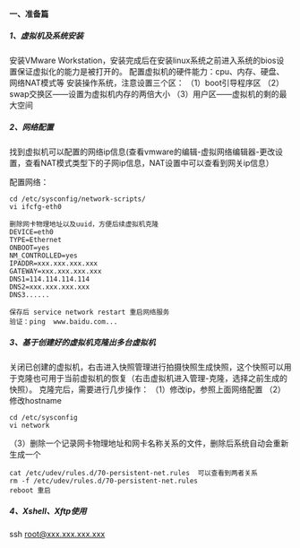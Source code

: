 #### 一、准备篇

##### 1、虚拟机及系统安装

安装VMware Workstation，安装完成后在安装linux系统之前进入系统的bios设置保证虚拟化的能力是被打开的。
配置虚拟机的硬件能力：cpu、内存、硬盘、网络NAT模式等
安装操作系统，注意设置三个区：
（1）boot引导程序区 
（2）swap交换区——设置为虚拟机内存的两倍大小
（3）用户区——虚拟机的剩的最大空间

##### 2、网络配置

找到虚拟机可以配置的网络ip信息(查看vmware的编辑-虚拟网络编辑器-更改设置，查看NAT模式类型下的子网ip信息，NAT设置中可以查看到网关ip信息）

配置网络：
```
cd /etc/sysconfig/network-scripts/
vi ifcfg-eth0

删除网卡物理地址以及uuid，方便后续虚拟机克隆
DEVICE=eth0
TYPE=Ethernet
ONBOOT=yes
NM_CONTROLLED=yes
IPADDR=xxx.xxx.xxx.xxx
GATEWAY=xxx.xxx.xxx.xxx
DNS1=114.114.114.114
DNS2=xxx.xxx.xxx.xxx
DNS3......

保存后 service network restart 重启网络服务
验证：ping  www.baidu.com...
```
##### 3、基于创建好的虚拟机克隆出多台虚拟机

关闭已创建的虚拟机，右击进入快照管理进行拍摄快照生成快照，这个快照可以用于克隆也可用于当前虚拟机的恢复（右击虚拟机进入管理-克隆，选择之前生成的快照）。
克隆完后，需要进行几步操作：
（1）修改ip，参照上面网络配置
（2）修改hostname

```
cd /etc/sysconfig
vi network
```
（3）删除一个记录网卡物理地址和网卡名称关系的文件，删除后系统自动会重新生成一个
```
cat /etc/udev/rules.d/70-persistent-net.rules  可以查看到两者关系
rm -f /etc/udev/rules.d/70-persistent-net.rules 
reboot 重启
```
##### 4、Xshell、Xftp使用

ssh root@xxx.xxx.xxx.xxx
